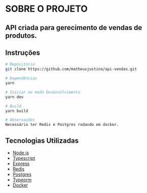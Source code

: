 # SOBRE O PROJETO

## API criada para gerecimento de vendas de produtos.

## Instruções

```bash
# Repositório
git clone https://github.com/matheusjustino/api-vendas.git

# Dependências
yarn

# Iniciar no modo Desenvolvimento
yarn dev

# Build
yarn build

# Observações
Necessário ter Redis e Postgres rodando em docker.
```

## Tecnologias Utilizadas

-   [Node.js](https://nodejs.org/en/docs/)
-   [Typescript](https://www.typescriptlang.org/)
-   [Express](https://expressjs.com/)
-   [Redis](https://redis.io/)
-   [Postgres](https://www.postgresql.org/)
-   [Typeorm](https://typeorm.io/)
-   [Docker](https://www.docker.com/)
